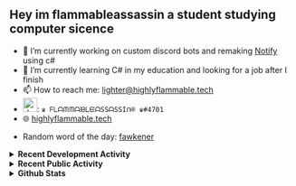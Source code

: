 ## Hey im flammableassassin a student studying computer sicence

- 🔭 I’m currently working on custom discord bots and remaking [Notify](https://github.com/flamableassassin/notify) using c#
- 🌱  I’m currently learning C# in my education and looking for a job after I finish
- 📫 How to reach me: [lighter@highlyflammable.tech](mailto:lighter@highlyflammable.tech?subject=Hello)
- <img src="https://discord.com/assets/2c21aeda16de354ba5334551a883b481.png" alt="drawing" width="25"/>: `♛ ᖴᒪᗩᙏᙏᗩᙖᒪᙓᗩSSᗩSSIᑎ® ♛#4701`
- 🌐 [highlyflammable.tech](highlyflammable.tech)

<!--START_SECTION:randomWord-->
- Random word of the day: [fawkener](https://www.wordnik.com/words/fawkener)
<!--END_SECTION:randomWord-->

<details>
  <summary><b>Recent Development Activity</b></summary>
    <br>

  <!--START_SECTION:waka-->
```text
JavaScript   8 hrs 6 mins    ███████████████████████▓░   94.17 % 
JSON         27 mins         █▒░░░░░░░░░░░░░░░░░░░░░░░   05.36 % 
Other        2 mins          ░░░░░░░░░░░░░░░░░░░░░░░░░   00.44 % 
```
<!--END_SECTION:waka-->

</details>

<details>
  <summary><b>Recent Public Activity</b></summary>
    <br>

  <!--START_SECTION:activity-->
1. 🎉 Merged PR [#10](https://github.com/codedtogether/chip/pull/10) in [codedtogether/chip](https://github.com/codedtogether/chip)
2. 🎉 Merged PR [#9](https://github.com/codedtogether/chip/pull/9) in [codedtogether/chip](https://github.com/codedtogether/chip)
3. 💪 Opened PR [#9](https://github.com/codedtogether/chip/pull/9) in [codedtogether/chip](https://github.com/codedtogether/chip)
4. 💪 Opened PR [#11](https://github.com/project-blurple/blurple-hammer/pull/11) in [project-blurple/blurple-hammer](https://github.com/project-blurple/blurple-hammer)
5. ❌ Closed PR [#9](https://github.com/flamableassassin/notify/pull/9) in [flamableassassin/notify](https://github.com/flamableassassin/notify)
  <!--END_SECTION:activity-->

</details>

<details>
  <summary><b>Github Stats</b></summary>
    <br>

  ![My stats](https://github-readme-stats.vercel.app/api?username=flamableassassin&count_private=true&show_icons=true&theme=radical&title_color=88ff59)

</details>
